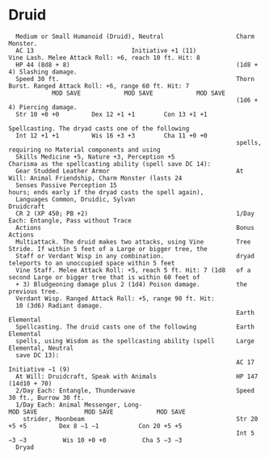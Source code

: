 # Druid

      Medium or Small Humanoid (Druid), Neutral                    Charm Monster.
      AC 13                           Initiative +1 (11)                 Vine Lash. Melee Attack Roll: +6, reach 10 ft. Hit: 8
      HP 44 (8d8 + 8)                                              (1d8 + 4) Slashing damage.
      Speed 30 ft.                                                 Thorn Burst. Ranged Attack Roll: +6, range 60 ft. Hit: 7
                MOD SAVE            MOD SAVE            MOD SAVE
                                                                   (1d6 + 4) Piercing damage.
      Str 10 +0 +0         Dex 12 +1 +1        Con 13 +1 +1
                                                                   Spellcasting. The dryad casts one of the following
      Int 12 +1 +1         Wis 16 +3 +3        Cha 11 +0 +0
                                                                   spells, requiring no Material components and using
      Skills Medicine +5, Nature +3, Perception +5                 Charisma as the spellcasting ability (spell save DC 14):
      Gear Studded Leather Armor                                   At Will: Animal Friendship, Charm Monster (lasts 24
      Senses Passive Perception 15                                   hours; ends early if the dryad casts the spell again),
      Languages Common, Druidic, Sylvan                              Druidcraft
      CR 2 (XP 450; PB +2)                                         1/Day Each: Entangle, Pass without Trace
      Actions                                                      Bonus Actions
      Multiattack. The druid makes two attacks, using Vine         Tree Stride. If within 5 feet of a Large or bigger tree, the
      Staff or Verdant Wisp in any combination.                    dryad teleports to an unoccupied space within 5 feet
      Vine Staff. Melee Attack Roll: +5, reach 5 ft. Hit: 7 (1d8   of a second Large or bigger tree that is within 60 feet of
      + 3) Bludgeoning damage plus 2 (1d4) Poison damage.          the previous tree.
      Verdant Wisp. Ranged Attack Roll: +5, range 90 ft. Hit:
      10 (3d6) Radiant damage.
                                                                   Earth Elemental
      Spellcasting. The druid casts one of the following           Earth Elemental
      spells, using Wisdom as the spellcasting ability (spell      Large Elemental, Neutral
      save DC 13):
                                                                   AC 17                             Initiative −1 (9)
      At Will: Druidcraft, Speak with Animals                      HP 147 (14d10 + 70)
      2/Day Each: Entangle, Thunderwave                            Speed 30 ft., Burrow 30 ft.
      1/Day Each: Animal Messenger, Long-                                    MOD SAVE             MOD SAVE            MOD SAVE
        strider, Moonbeam                                          Str 20 +5 +5         Dex 8 −1 −1           Con 20 +5 +5
                                                                   Int 5 −3 −3          Wis 10 +0 +0          Cha 5 −3 −3
      Dryad
